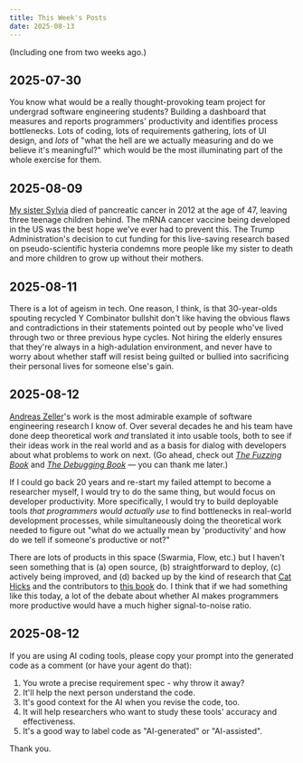 ```yaml
---
title: This Week's Posts
date: 2025-08-13
---
```


(Including one from two weeks ago.)

## 2025-07-30

You know what would be a really thought-provoking team project for undergrad software engineering students?
Building a dashboard that measures and reports programmers' productivity and identifies process bottlenecks.
Lots of coding,
lots of requirements gathering,
lots of UI design,
and *lots* of "what the hell are we actually measuring and do we believe it's meaningful?"
which would be the most illuminating part of the whole exercise for them.

## 2025-08-09

[My sister Sylvia](@root/2012/01/21/the-life-i-did-live-the-breath-i-breathed/)
died of pancreatic cancer in 2012 at the age of 47,
leaving three teenage children behind.
The mRNA cancer vaccine being developed in the US was the best hope we've ever had to prevent this.
The Trump Administration's decision to cut funding for this live-saving research based on pseudo-scientific hysteria
condemns more people like my sister to death and more children to grow up without their mothers.

## 2025-08-11

There is a lot of ageism in tech.
One reason,
I think,
is that 30-year-olds spouting recycled Y Combinator bullshit
don't like having the obvious flaws and contradictions in their statements pointed out
by people who've lived through two or three previous hype cycles.
Not hiring the elderly ensures that they're always in a high-adulation environment,
and never have to worry about whether staff will resist being guilted or bullied into sacrificing their personal lives
for someone else's gain.

## 2025-08-12

[Andreas Zeller](https://andreas-zeller.info/)'s work is the most admirable example of software engineering research I know of.
Over several decades he and his team have done deep theoretical work *and* translated it into usable tools,
both to see if their ideas work in the real world and as a basis for dialog with developers about what problems to work on next.
(Go ahead, check out *[The Fuzzing Book](https://www.fuzzingbook.org/)*
and *[The Debugging Book](https://www.debuggingbook.org/)* —
you can thank me later.)

If I could go back 20 years and re-start my failed attempt to become a researcher myself,
I would try to do the same thing,
but would focus on developer productivity.
More specifically,
I would try to build deployable tools *that programmers would actually use*
to find bottlenecks in real-world development processes,
while simultaneously doing the theoretical work needed to figure out
"what do we actually mean by 'productivity' and how do we tell if someone's productive or not?"

There are lots of products in this space (Swarmia, Flow, etc.)
but I haven't seen something that is
(a) open source,
(b) straightforward to deploy,
(c) actively being improved,
and (d) backed up by the kind of research that [Cat Hicks](https://www.drcathicks.com/)
and the contributors to [this book](https://isbnsearch.org/isbn/9781484242209) do.
I think that if we had something like this today,
a lot of the debate about whether AI makes programmers more productive would have a much higher signal-to-noise ratio.

## 2025-08-12

If you are using AI coding tools, please copy your prompt into the generated code as a comment (or have your agent do that):

1. You wrote a precise requirement spec - why throw it away?
2. It'll help the next person understand the code.
3. It's good context for the AI when you revise the code, too.
4. It will help researchers who want to study these tools' accuracy and effectiveness.
5. It's a good way to label code as "AI-generated" or "AI-assisted".

Thank you.
